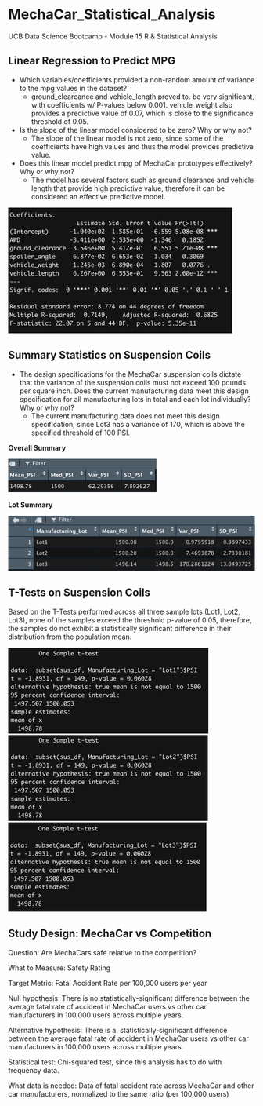 # MechaCar_Statistical_Analysis
UCB Data Science Bootcamp - Module 15 R &amp; Statistical Analysis


## Linear Regression to Predict MPG
* Which variables/coefficients provided a non-random amount of variance to the mpg values in the dataset?
    - ground_cleareance and vehicle_length proved to. be very significant, with coefficients w/ P-values below 0.001. vehicle_weight also provides a predictive value of 0.07, which is close to the significance threshold of 0.05.
* Is the slope of the linear model considered to be zero? Why or why not?
    * The slope of the linear model is not zero, since some of the coefficients have high values and thus the model provides predictive value.
* Does this linear model predict mpg of MechaCar prototypes effectively? Why or why not?
    * The model has several factors such as ground clearance and vehicle length that provide high predictive value, therefore it can be considered an effective predictive model.

![Multiple Regression Summary](https://raw.githubusercontent.com/Dreski9000/MechaCar_Statistical_Analysis/main/multi_lingress.png)

## Summary Statistics on Suspension Coils

* The design specifications for the MechaCar suspension coils dictate that the variance of the suspension coils must not exceed 100 pounds per square inch. Does the current manufacturing data meet this design specification for all manufacturing lots in total and each lot individually? Why or why not?
    - The current manufacturing data does not meet this design specification, since Lot3 has a variance of 170, which is above the specified threshold of 100 PSI.

**Overall Summary** 

![Overall Summary](https://raw.githubusercontent.com/Dreski9000/MechaCar_Statistical_Analysis/main/overall_summary.png)

**Lot Summary**

![Lot Summary](https://raw.githubusercontent.com/Dreski9000/MechaCar_Statistical_Analysis/main/lot_group_summary.png)

## T-Tests on Suspension Coils

Based on the T-Tests performed across all three sample lots (Lot1, Lot2, Lot3), none of the samples exceed the threshold p-value of 0.05, therefore, the samples do not exhibit a statistically significant difference in their distribution from the population mean.

![Lot1 T-Test](https://raw.githubusercontent.com/Dreski9000/MechaCar_Statistical_Analysis/main/lot1_t-test.png)
![Lot2 T-Test](https://raw.githubusercontent.com/Dreski9000/MechaCar_Statistical_Analysis/main/lot2_t-test.png)
![Lot3 T-Test](https://raw.githubusercontent.com/Dreski9000/MechaCar_Statistical_Analysis/main/lot3_t-test.png)

## Study Design: MechaCar vs Competition

Question: Are MechaCars safe relative to the competition?

What to Measure: Safety Rating

Target Metric: Fatal Accident Rate per 100,000 users per year

Null hypothesis: There is no statistically-significant difference between the average fatal rate of accident in MechaCar users vs other car manufacturers in 100,000 users across multiple years. 

Alternative hypothesis: There is a. statistically-significant difference between the average fatal rate of accident in MechaCar users vs other car manufacturers in 100,000 users across multiple years. 

Statistical test: Chi-squared test, since this analysis has to do with frequency data.

What data is needed: Data of fatal accident rate across MechaCar and other car manufacturers, normalized to the same ratio (per 100,000 users)
